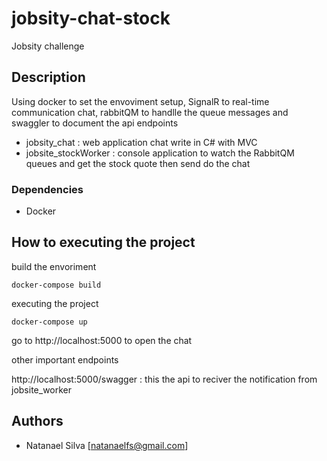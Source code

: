 # jobsity-chat-stock

Jobsity challenge

## Description 

Using docker to set the envoviment setup, SignalR to real-time communication chat,  rabbitQM to handlle the queue messages and swaggler to document the api endpoints

* jobsity_chat : web application chat write in C# with MVC
* jobsite_stockWorker : console application to watch the RabbitQM queues and get the stock quote then send do the chat 

### Dependencies

* Docker

## How to executing the project 


build the envoriment 

```
docker-compose build
```

executing the project
```
docker-compose up
```

go to http://localhost:5000 to open the chat 


other important endpoints 

http://localhost:5000/swagger : this the api to reciver the notification from jobsite_worker 


## Authors

* Natanael Silva [natanaelfs@gmail.com]